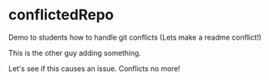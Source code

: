 # conflictedRepo
Demo to students how to handle git conflicts (Lets make a readme conflict!)

This is the other guy adding something.

Let's see if this causes an issue.
Conflicts no more!